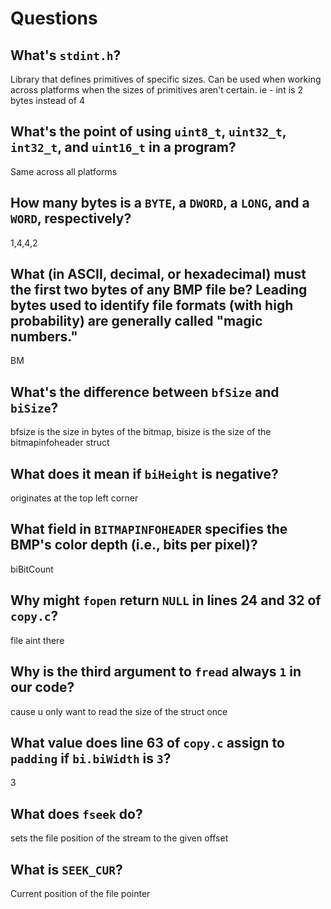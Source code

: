 # Questions

## What's `stdint.h`?

Library that defines primitives of specific sizes. Can be used when working across platforms when the sizes of primitives aren't certain. ie - int is 2 bytes instead of 4

## What's the point of using `uint8_t`, `uint32_t`, `int32_t`, and `uint16_t` in a program?

Same across all platforms

## How many bytes is a `BYTE`, a `DWORD`, a `LONG`, and a `WORD`, respectively?

1,4,4,2

## What (in ASCII, decimal, or hexadecimal) must the first two bytes of any BMP file be? Leading bytes used to identify file formats (with high probability) are generally called "magic numbers."

BM

## What's the difference between `bfSize` and `biSize`?

bfsize is the size in bytes of the bitmap, bisize is the size of the bitmapinfoheader struct

## What does it mean if `biHeight` is negative?

originates at the top left corner

## What field in `BITMAPINFOHEADER` specifies the BMP's color depth (i.e., bits per pixel)?

biBitCount

## Why might `fopen` return `NULL` in lines 24 and 32 of `copy.c`?

file aint there

## Why is the third argument to `fread` always `1` in our code?

cause u only want to read the size of the struct once

## What value does line 63 of `copy.c` assign to `padding` if `bi.biWidth` is `3`?

3

## What does `fseek` do?

sets the file position of the stream to the given offset

## What is `SEEK_CUR`?

Current position of the file pointer
